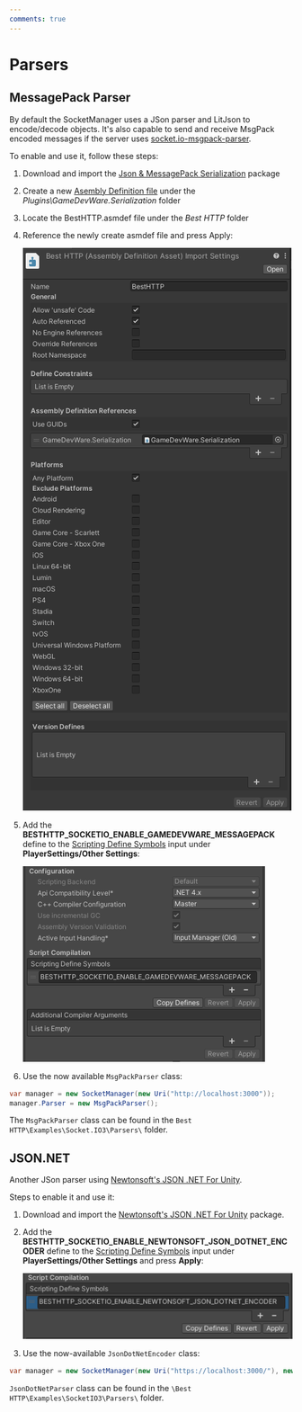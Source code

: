 ```yaml
---
comments: true
---
```


# Parsers

## MessagePack Parser

By default the SocketManager uses a JSon parser and LitJson to encode/decode objects. It's also capable to send and receive MsgPack encoded messages if the server uses [socket.io-msgpack-parser](https://github.com/darrachequesne/socket.io-msgpack-parser).

To enable and use it, follow these steps:

1. Download and import the [Json & MessagePack Serialization](https://assetstore.unity.com/packages/tools/network/json-messagepack-serialization-59918?aid=1101lfX8E) package
2. Create a new [Asembly Definition file](https://docs.unity3d.com/Manual/ScriptCompilationAssemblyDefinitionFiles.html) under the *Plugins\GameDevWare.Serialization* folder
3. Locate the BestHTTP.asmdef file under the *Best HTTP* folder
4. Reference the newly create asmdef file and press Apply:

	![BestHTTP_AssemblyDefinition_MessagePack](../media/BestHTTP_AssemblyDefinition_MessagePack.png)
	
5. Add the **BESTHTTP_SOCKETIO_ENABLE_GAMEDEVWARE_MESSAGEPACK** define to the [Scripting Define Symbols](https://docs.unity3d.com/Manual/PlatformDependentCompilation.html) input under **PlayerSettings/Other Settings**:

	![GameDevWare_MessagePack_ScriptingDefineSymbols.png](../media/GameDevWare_MessagePack_ScriptingDefineSymbols.png)
	
6. Use the now available `MsgPackParser` class:
```csharp
var manager = new SocketManager(new Uri("http://localhost:3000"));
manager.Parser = new MsgPackParser();
```

The `MsgPackParser` class can be found in the `Best HTTP\Examples\Socket.IO3\Parsers\` folder.

## JSON.NET
Another JSon parser using [Newtonsoft's JSON .NET For Unity](https://assetstore.unity.com/packages/tools/input-management/json-net-for-unity-11347?aid=1101lfX8E). 

Steps to enable it and use it:

1. Download and import the [Newtonsoft's JSON .NET For Unity](https://assetstore.unity.com/packages/tools/input-management/json-net-for-unity-11347?aid=1101lfX8E) package.
2. Add the **BESTHTTP_SOCKETIO_ENABLE_NEWTONSOFT_JSON_DOTNET_ENCODER** define to the [Scripting Define Symbols](https://docs.unity3d.com/Manual/PlatformDependentCompilation.html) input under **PlayerSettings/Other Settings** and press **Apply**:

	![Scrypting Define Symbols](../media/AssemblyDefinition_JSON.NET.png)
	
3. Use the now-available `JsonDotNetEncoder` class:
```csharp
var manager = new SocketManager(new Uri("https://localhost:3000/"), new JsonDotNetParser());
```

`JsonDotNetParser` class can be found in the `\Best HTTP\Examples\SocketIO3\Parsers\` folder.

